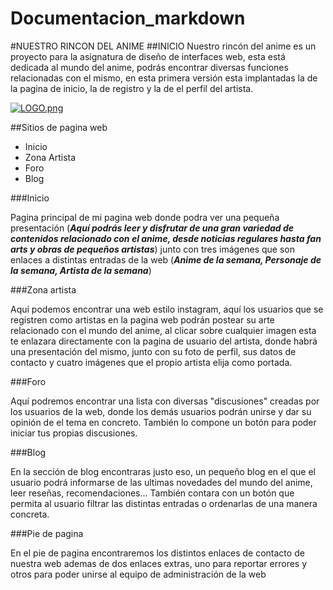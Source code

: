 # Documentacion_markdown
#NUESTRO RINCON DEL ANIME
##INICIO
Nuestro rincón del anime es un proyecto para la asignatura de diseño de interfaces web, esta está dedicada al mundo del anime, podrás encontrar diversas funciones relacionadas con el mismo, en esta primera versión esta implantadas la de la pagina de inicio, la de registro y la de el perfil del artista.

[![LOGO.png](https://i.postimg.cc/rpdBJK20/LOGO.png)](https://postimg.cc/t1jvRRTp)

##Sitios de pagina web
- Inicio
- Zona Artista
- Foro
- Blog

###Inicio

Pagina principal de mi pagina web donde podra ver una pequeña presentación (***Aquí podrás leer y disfrutar de una gran variedad de contenidos relacionado con el anime, desde noticias regulares hasta fan arts y obras de pequeños artistas***) junto con tres imágenes que son enlaces a distintas entradas de la web (***Anime de la semana, Personaje de la semana, Artista de la semana***)


###Zona artista

Aquí podemos encontrar una web estilo instagram, aquí los usuarios que se registren como artistas en la pagina web podrán postear su arte relacionado con el mundo del anime, al clicar sobre cualquier imagen esta te enlazara directamente con la pagina de usuario del artista, donde habrá una presentación del mismo, junto con su foto de perfil, sus datos de contacto y cuatro imágenes que el propio artista elija como portada.

###Foro

Aquí podremos encontrar una lista con diversas "discusiones" creadas por los usuarios de la web, donde los demás usuarios podrán unirse y dar su opinión de el tema en concreto. También lo compone un botón para poder iniciar tus propias discusiones.

###Blog

En la sección de blog encontraras justo eso, un pequeño blog en el que el usuario podrá informarse de las ultimas novedades del mundo del anime,  leer reseñas, recomendaciones... También contara con un botón que permita al usuario filtrar las distintas entradas o ordenarlas de una manera concreta.

###Pie de pagina

En el pie de pagina encontraremos los distintos enlaces de contacto de nuestra web ademas de dos enlaces extras, uno para reportar errores y otros para poder unirse al equipo de administración de la web

